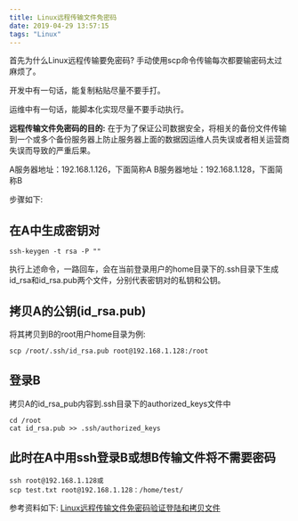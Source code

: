 ```yaml
---
title: Linux远程传输文件免密码
date: 2019-04-29 13:57:15
tags: "Linux"
---
```


首先为什么Linux远程传输要免密码?
手动使用scp命令传输每次都要输密码太过麻烦了。

开发中有一句话，能复制粘贴尽量不要手打。

运维中有一句话，能脚本化实现尽量不要手动执行。


**远程传输文件免密码的目的:**
在于为了保证公司数据安全，将相关的备份文件传输到一个或多个备份服务器上防止服务器上面的数据因运维人员失误或者相关运营商失误而导致的严重后果。

A服务器地址：192.168.1.126，下面简称A 
B服务器地址：192.168.1.128，下面简称B

步骤如下:
<!--more-->
## 在A中生成密钥对
```
ssh-keygen -t rsa -P ""

```
执行上述命令，一路回车，会在当前登录用户的home目录下的.ssh目录下生成id_rsa和id_rsa.pub两个文件，分别代表密钥对的私钥和公钥。

## 拷贝A的公钥(id_rsa.pub)
将其拷贝到B的root用户home目录为例:
```
scp /root/.ssh/id_rsa.pub root@192.168.1.128:/root

```


## 登录B
拷贝A的id_rsa_pub内容到.ssh目录下的authorized_keys文件中
```
cd /root
cat id_rsa.pub >> .ssh/authorized_keys

```


## 此时在A中用ssh登录B或想B传输文件将不需要密码
```
ssh root@192.168.1.128或
scp test.txt root@192.168.1.128：/home/test/

```

参考资料如下:
[Linux远程传输文件免密码验证登陆和拷贝文件](https://blog.csdn.net/zhan570556752/article/details/80547063)